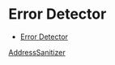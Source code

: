 # Error Detector

- [Error Detector](#error-detector)

[AddressSanitizer](https://github.com/google/sanitizers/wiki/AddressSanitizer)


